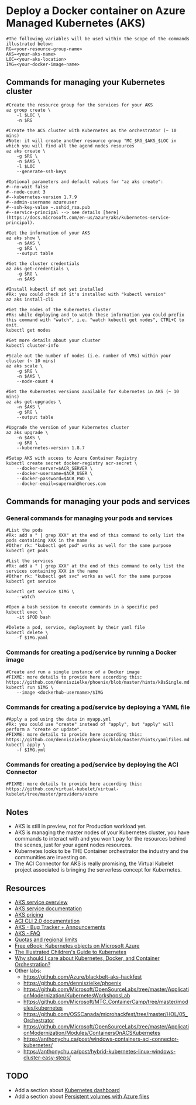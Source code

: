 # Deploy a Docker container on Azure Managed Kubernetes (AKS)

```
#The following variables will be used within the scope of the commands illustrated below:
RG=<your-resource-group-name>
AKS=<your-aks-name>
LOC=<your-aks-location>
IMG=<your-docker-image-name>
```

## Commands for managing your Kubernetes cluster

```
#Create the resource group for the services for your AKS
az group create \
    -l $LOC \
    -n $RG

#Create the ACS cluster with Kubernetes as the orchestrator (~ 10 mins)
#Note: it will create another resource group "MC_$RG_$AKS_$LOC in which you will find all the agend nodes resources
az aks create \
    -g $RG \
    -n $AKS \
    -l $LOC
    --generate-ssh-keys

#Optional parameters and default values for "az aks create":
#--no-wait false
#--node-count 3
#--kubernetes-version 1.7.9
#--admin-username azureuser
#--ssh-key-value ~.sshid_rsa.pub
#--service-principal --> see details [here](https://docs.microsoft.com/en-us/azure/aks/kubernetes-service-principal).

#Get the information of your AKS
az aks show \
    -n $AKS \
    -g $RG \
    --output table

#Get the cluster credentials
az aks get-credentials \
    -g $RG \
    -n $AKS

#Install kubectl if not yet installed
#Rk: you could check if it's installed with "kubectl version"
az aks install-cli

#Get the nodes of the Kubernetes cluster
#Rk: while deploying and to watch these information you could prefix this command with "watch", i.e. "watch kubectl get nodes", CTRL+C to exit.
kubectl get nodes

#Get more details about your cluster
kubectl cluster-info

#Scale out the number of nodes (i.e. number of VMs) within your cluster (~ 10 mins)
az aks scale \
    -g $RG \
    -n $AKS \
    --node-count 4

#Get the Kubernetes versions available for Kubernetes in AKS (~ 10 mins)
az aks get-upgrades \
    -n $AKS \
    -g $RG \
    --output table

#Upgrade the version of your Kubernetes cluster
az aks upgrade \
    -n $AKS \
    -g $RG \
    --kubernetes-version 1.8.7

#Setup AKS with access to Azure Container Registry
kubectl create secret docker-registry acr-secret \
    --docker-server=$ACR_SERVER \
    --docker-username=$ACR_USER \
    --docker-password=$ACR_PWD \
    --docker-email=superman@heroes.com
```

## Commands for managing your pods and services

### General commands for managing your pods and services

```
#List the pods
#Rk: add a " | grep XXX" at the end of this command to only list the pods containing XXX in the name
#Other rk: "kubectl get pod" works as well for the same purpose
kubectl get pods

#List the services
#Rk: add a " | grep XXX" at the end of this command to only list the services containing XXX in the name
#Other rk: "kubectl get svc" works as well for the same purpose
kubectl get service

kubectl get service $IMG \
    --watch

#Open a bash session to execute commands in a specific pod
kubectl exec \
    -it $POD bash

#Delete a pod, service, deployment by their yaml file
kubectl delete \
    -f $IMG.yaml
```

### Commands for creating a pod/service by running a Docker image

```
#Create and run a single instance of a Docker image
#FIXME: more details to provide here according this: https://github.com/denniszielke/phoenix/blob/master/hints/k8sSingle.md
kubectl run $IMG \
    --image <dockerhub-username>/$IMG
```

### Commands for creating a pod/service by deploying a YAML file

```
#Apply a pod using the data in myapp.yml
#Rk: you could use "create" instead of "apply", but "apply" will perform a "create or update".
#FIXME: more details to provide here according this: https://github.com/denniszielke/phoenix/blob/master/hints/yamlfiles.md
kubectl apply \
    -f $IMG.yml
```

### Commands for creating a pod/service by deploying the ACI Connector

```
#FIXME: more details to provide here according this: https://github.com/virtual-kubelet/virtual-kubelet/tree/master/providers/azure
```

## Notes

- AKS is still in preview, not for Production workload yet.
- AKS is managing the master nodes of your Kubernetes cluster, you have commands to interact with and you won't pay for the resources behind the scenes, just for your agent nodes resources.
- Kubernetes looks to be THE Container orchestrator the industry and the communities are investing on.
- The ACI Connector for AKS is really promising, the Virtual Kubelet project associated is bringing the serverless concept for Kubernetes.

## Resources

- [AKS service overview](https://azure.microsoft.com/services/container-service/)
- [AKS service documentation](https://docs.microsoft.com/azure/aks/)
- [AKS pricing](https://azure.microsoft.com/pricing/details/container-service/)
- [ACI CLI 2.0 documentation](https://docs.microsoft.com/cli/azure/aks)
- [AKS - Bug Tracker + Announcements ](https://github.com/Azure/AKS)
- [AKS - FAQ](https://docs.microsoft.com/en-us/azure/aks/faq)
- [Quotas and regional limits](https://docs.microsoft.com/en-us/azure/aks/container-service-quotas)
- [Free eBook: Kubernetes objects on Microsoft Azure](https://blogs.msdn.microsoft.com/azurecat/2018/01/22/new-ebook-kubernetes-objects-on-microsoft-azure/)
- [The Illustrated Children's Guide to Kubernetes](https://www.youtube.com/watch?v=4ht22ReBjno)
- [Why should I care about Kubernetes, Docker, and Container Orchestration?](https://www.hanselman.com/blog/WhyShouldICareAboutKubernetesDockerAndContainerOrchestration.aspx)
- Other labs:
  - https://github.com/Azure/blackbelt-aks-hackfest
  - https://github.com/denniszielke/phoenix
  - https://github.com/Microsoft/OpenSourceLabs/tree/master/ApplicationModernization/KubernetesWorkshopsLab
  - https://github.com/Microsoft/MTC_ContainerCamp/tree/master/modules/kubernetes
  - https://github.com/OSSCanada/microhackfest/tree/master/HOL/05_Orchestrator
  - https://github.com/Microsoft/OpenSourceLabs/tree/master/ApplicationModernization/Modules/ContainersOnACSKubernetes
  - https://anthonychu.ca/post/windows-containers-aci-connector-kubernetes/
  - https://anthonychu.ca/post/hybrid-kubernetes-linux-windows-cluster-easy-steps/

## TODO

- Add a section about [Kubernetes dashboard](https://docs.microsoft.com/en-us/azure/aks/kubernetes-dashboard)
- Add a section about [Persistent volumes with Azure files](https://docs.microsoft.com/en-us/azure/aks/azure-files-dynamic-pv)